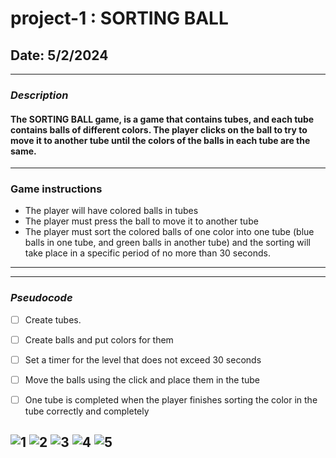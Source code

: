 # project-1 : SORTING BALL

## Date: 5/2/2024

---

### **_Description_**

#### The SORTING  BALL game,  is a game that contains tubes, and each tube contains balls of different colors. The player clicks on the ball to try to move it to another tube until the colors of the balls in each tube are the same.

---

### **Game instructions**

- The player will have colored balls in tubes
- The player must press the ball to move it to another tube
- The player must sort the colored balls of one color into one tube (blue balls in one tube, and green balls in another tube) and the sorting will take place in a specific period of no more than 30 seconds.

---

---

### **_Pseudocode_**

- [ ] Create tubes. 
- [ ] Create balls and put colors for them
- [ ] Set a timer for the level that does not exceed 30 seconds
- [ ] Move the balls using the click and place them in the tube
- [ ] One tube is completed when the player finishes sorting the color in the tube correctly and completely


![1](https://www7.0zz0.com/2024/05/04/15/591244624.jpg)
![2](https://www7.0zz0.com/2024/05/04/15/969115049.jpg)
![3](https://www7.0zz0.com/2024/05/04/15/256110030.jpg)
![4](https://www7.0zz0.com/2024/05/04/15/781342182.jpg)
![5](https://www7.0zz0.com/2024/05/04/15/208515531.jpg)
---
